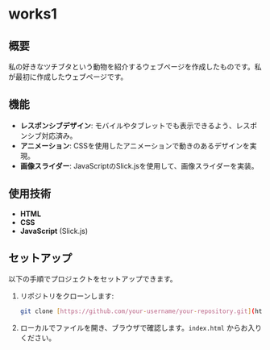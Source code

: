 # works1

## 概要
私の好きなツチブタという動物を紹介するウェブページを作成したものです。私が最初に作成したウェブページです。

## 機能
- **レスポンシブデザイン**: モバイルやタブレットでも表示できるよう、レスポンシブ対応済み。
- **アニメーション**: CSSを使用したアニメーションで動きのあるデザインを実現。
- **画像スライダー**: JavaScriptのSlick.jsを使用して、画像スライダーを実装。

## 使用技術
- **HTML**
- **CSS** 
- **JavaScript** (Slick.js)

## セットアップ
以下の手順でプロジェクトをセットアップできます。

1. リポジトリをクローンします:
    ```bash
    git clone [https://github.com/your-username/your-repository.git](https://github.com/nishikina/works1.git)
    ```

2. ローカルでファイルを開き、ブラウザで確認します。`index.html` からお入りください。
